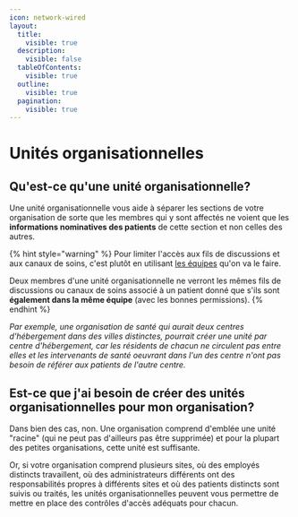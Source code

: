 ```yaml
---
icon: network-wired
layout:
  title:
    visible: true
  description:
    visible: false
  tableOfContents:
    visible: true
  outline:
    visible: true
  pagination:
    visible: true
---
```


# Unités organisationnelles

## Qu'est-ce qu'une unité organisationnelle?

Une unité organisationnelle vous aide à séparer les sections de votre organisation de sorte que les membres qui y sont affectés ne voient que les **informations nominatives des patients** de cette section et non celles des autres.

{% hint style="warning" %}
Pour limiter l'accès aux fils de discussions et aux canaux de soins, c'est plutôt en utilisant [les équipes](../equipes.md) qu'on va le faire.&#x20;

Deux membres d'une unité organisationnelle ne verront les mêmes fils de discussions ou canaux de soins associé à un patient donné que s'ils sont **également dans la même équipe** (avec les bonnes permissions).
{% endhint %}

_Par exemple, une organisation de santé qui aurait deux centres d'hébergement dans des villes distinctes, pourrait créer une unité par centre d'hébergement, car les résidents de chacun ne circulent pas entre elles et les intervenants de santé oeuvrant dans l'un des centre n'ont pas besoin de référer aux patients de l'autre centre._

## Est-ce que j'ai besoin de créer des unités organisationnelles pour mon organisation?

Dans bien des cas, non. Une organisation comprend d'emblée une unité "racine" (qui ne peut pas d'ailleurs pas être supprimée) et pour la plupart des petites organisations, cette unité est suffisante.

Or, si votre organisation comprend plusieurs sites, où des employés distincts travaillent, où des administrateurs différents ont des responsabilités propres à différents sites et où des patients distincts sont suivis ou traités, les unités organisationnelles peuvent vous permettre de mettre en place des contrôles d'accès adéquats pour chacun.

